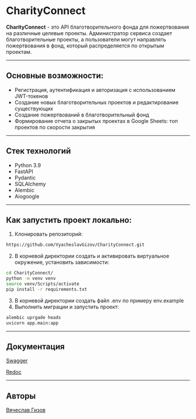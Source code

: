# CharityConnect

**CharityConnect** - это API благотворительного фонда для пожертвования на различные целевые проекты. Администратор сервиса создает благотворительные проекты, а пользователи могут направлять пожертвования в фонд, который распределяется по открытым проектам.

---

## Основные возможности:

- Регистрация, аутентификация и авторизация с использованием JWT-токенов
- Создание новых благотворительных проектов и редактирование существующих
- Создание пожертвований в благотворительный фонд
- Формирование отчета о закрытых проектах в Google Sheets: топ проектов по скорости закрытия

---

## Стек технологий

- Python 3.9
- FastAPI
- Pydantic
- SQLAlchemy
- Alembic
- Aiogoogle

---

## Как запустить проект локально:

1. Клонировать репозиторий:

```bash
https://github.com/VyacheslavGizov/CharityConnect.git
```

2. В корневой директории создать и активировать виртуальное окружение, установить зависимости:

```bash
cd CharityConnect/
python -m venv venv
source venv/Scripts/activate
pip install -r requirements.txt
```

3. В корневой директории создать файл .env по примеру env.example
4. Выполнить миграции и запустить проект:

```bash
alembic uprgade heads
uvicorn app.main:app
```

---

## Документация

[Swagger](http://127.0.0.1:8000/docs)

[Redoc](http://127.0.0.1:8000/redoc)

---

## Авторы

[Вячеслав Гизов](https://github.com/VyacheslavGizov)
